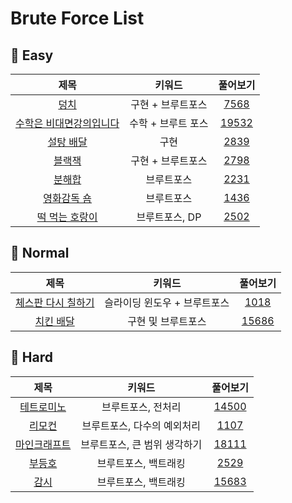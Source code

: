 # Brute Force List

## 🍎 Easy
| 제목 | 키워드 | 풀어보기 |
| :-: | :-: | :-: |
| [덩치](https://github.com/KayAhn0126/SwiftCT/tree/main/BruteForce/BigGuy) | 구현 + 브루트포스 | [7568](https://www.acmicpc.net/problem/7568) |
| [수학은 비대면강의입니다](https://github.com/KayAhn0126/SwiftCT/tree/main/BruteForce/OnlineCourseMath) | 수학 + 브루트 포스 | [19532](https://www.acmicpc.net/problem/19532) |
| [설탕 배달](https://github.com/KayAhn0126/SwiftCT/tree/main/BruteForce/SugarDelivery) | 구현 | [2839](https://www.acmicpc.net/problem/2839) |
| [블랙잭](https://github.com/KayAhn0126/SwiftCT/tree/main/BruteForce/BlackJack) | 구현 + 브루트포스 | [2798](https://www.acmicpc.net/problem/2798) |
| [분해합](https://github.com/KayAhn0126/SwiftCT/tree/main/BruteForce/DivideSum) | 브루트포스 | [2231](https://www.acmicpc.net/problem/2231) |
| [영화감독 숌](https://github.com/KayAhn0126/SwiftCT/tree/main/BruteForce/DirectorShhom) | 브루트포스 | [1436](https://www.acmicpc.net/problem/1436) |
| [떡 먹는 호랑이](https://github.com/KayAhn0126/SwiftCT/tree/main/BruteForce/RiceCakeTiger) | 브루트포스, DP | [2502](https://www.acmicpc.net/problem/2502) |

## 🍎 Normal
| 제목 | 키워드 | 풀어보기 |
| :-: | :-: | :-: |
| [체스판 다시 칠하기](https://github.com/KayAhn0126/SwiftCT/tree/main/BruteForce/RedrawingChessBoard) | 슬라이딩 윈도우 + 브루트포스 | [1018](https://www.acmicpc.net/problem/1018) |
| [치킨 배달](https://github.com/KayAhn0126/SwiftCT/tree/main/BruteForce/ChickenDelivery) | 구현 및 브루트포스 | [15686](https://www.acmicpc.net/problem/15686) |

## 🍎 Hard
| 제목 | 키워드 | 풀어보기 |
| :-: | :-: | :-: |
| [테트로미노](https://github.com/KayAhn0126/SwiftCT/tree/main/BruteForce/Tetromino) | 브루트포스, 전처리 | [14500](https://www.acmicpc.net/problem/14500) |
| [리모컨](https://github.com/KayAhn0126/SwiftCT/tree/main/BruteForce/RemoteControl) | 브루트포스, 다수의 예외처리 | [1107](https://www.acmicpc.net/problem/1107) |
| [마인크래프트](https://github.com/KayAhn0126/SwiftCT/tree/main/BruteForce/MineCraft) | 브루트포스, 큰 범위 생각하기 | [18111](https://www.acmicpc.net/problem/18111) |
| [부등호](https://github.com/KayAhn0126/SwiftCT/tree/main/BruteForce/InequalitySign) | 브루트포스, 백트래킹 | [2529](https://www.acmicpc.net/problem/2529) |
| [감시](https://github.com/KayAhn0126/SwiftCT/tree/main/BruteForce/Surveillance) | 브루트포스, 백트래킹 | [15683](https://www.acmicpc.net/problem/15683) |
